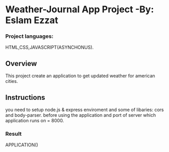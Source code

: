 # Weather-Journal App Project -By: Eslam Ezzat

### Project languages:
HTML,CSS,JAVASCRIPT(ASYNCHONUS).

## Overview
This project create an application to get updated weather for american cities. 

## Instructions
you need to setup node.js & express enviroment and some of libaries: cors and body-parser. before using the application and port of server which application runs on = 8000.

### Result 
APPLICATION()